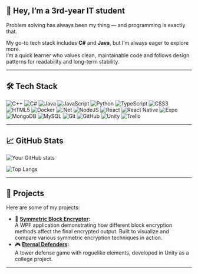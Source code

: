## 👋 Hey, I’m a 3rd-year IT student  
Problem solving has always been my thing — and programming is exactly that.

My go-to tech stack includes **C#** and **Java**, but I’m always eager to explore more.  
I’m a quick learner who values clean, maintainable code and follows design patterns for readability and long-term stability.

---

## 🛠️ Tech Stack

![C++](https://img.shields.io/badge/c++-%2300599C.svg?style=for-the-badge&logo=c%2B%2B&logoColor=white) 
![C#](https://img.shields.io/badge/c%23-%23239120.svg?style=for-the-badge&logo=csharp&logoColor=white) 
![Java](https://img.shields.io/badge/java-%23ED8B00.svg?style=for-the-badge&logo=openjdk&logoColor=white)
![JavaScript](https://img.shields.io/badge/javascript-%23323330.svg?style=for-the-badge&logo=javascript&logoColor=%23F7DF1E)
![Python](https://img.shields.io/badge/python-3670A0?style=for-the-badge&logo=python&logoColor=ffdd54) 
![TypeScript](https://img.shields.io/badge/typescript-%23007ACC.svg?style=for-the-badge&logo=typescript&logoColor=white)
![CSS3](https://img.shields.io/badge/css3-%231572B6.svg?style=for-the-badge&logo=css3&logoColor=white) 
![HTML5](https://img.shields.io/badge/html5-%23E34F26.svg?style=for-the-badge&logo=html5&logoColor=white) 
![Docker](https://img.shields.io/badge/docker-%230db7ed.svg?style=for-the-badge&logo=docker&logoColor=white) 
![.Net](https://img.shields.io/badge/.NET-5C2D91?style=for-the-badge&logo=.net&logoColor=white)
![NodeJS](https://img.shields.io/badge/node.js-6DA55F?style=for-the-badge&logo=node.js&logoColor=white)
![React](https://img.shields.io/badge/react-%2320232a.svg?style=for-the-badge&logo=react&logoColor=%2361DAFB)
![React Native](https://img.shields.io/badge/React_Native-20232A?style=for-the-badge&logo=react&logoColor=61DAFB)
![Expo](https://img.shields.io/badge/expo-000020?style=for-the-badge&logo=expo&logoColor=white)
![MongoDB](https://img.shields.io/badge/MongoDB-%234ea94b.svg?style=for-the-badge&logo=mongodb&logoColor=white) 
![MySQL](https://img.shields.io/badge/mysql-4479A1.svg?style=for-the-badge&logo=mysql&logoColor=white)
![Git](https://img.shields.io/badge/git-%23F05033.svg?style=for-the-badge&logo=git&logoColor=white)
![GitHub](https://img.shields.io/badge/github-%23121011.svg?style=for-the-badge&logo=github&logoColor=white)
![Unity](https://img.shields.io/badge/unity-%23000000.svg?style=for-the-badge&logo=unity&logoColor=white) 
![Trello](https://img.shields.io/badge/Trello-%23026AA7.svg?style=for-the-badge&logo=Trello&logoColor=white)


---

## 📈 GitHub Stats

![Your GitHub stats](https://github-readme-stats.vercel.app/api?username=Julkul1&show_icons=true&theme=default&hide_border=true&count_private=true&v=2)

![Top Langs](https://github-readme-stats.vercel.app/api/top-langs/?username=Julkul1&layout=compact&theme=default&hide_border=true)

---

## 🚀 Projects

Here are some of my projects:

- 🔐 **[Symmetric Block Encrypter](https://github.com/Julkul1/SymetricBlockEncrypter):**  
  A WPF application demonstrating how different block encryption methods affect the final encrypted output. Built to visualize and compare various symmetric encryption techniques in action.
- 🎮 **[Eternal Defenders](https://github.com/Manie-K/EternalDefenders):**  
  A tower defense game with roguelike elements, developed in Unity as a college project.

---
